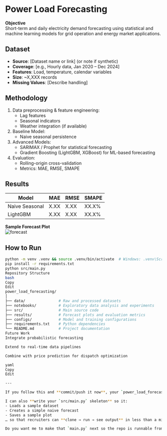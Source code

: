 # Power Load Forecasting

**Objective**  
Short-term and daily electricity demand forecasting using statistical and machine learning models for grid operation and energy market applications.

## Dataset
- **Source**: [Dataset name or link] (or note if synthetic)
- **Coverage**: [e.g., Hourly data, Jan 2020 – Dec 2024]
- **Features**: Load, temperature, calendar variables
- **Size**: ~X,XXX records
- **Missing Values**: [Describe handling]

## Methodology
1. Data preprocessing & feature engineering:
   - Lag features
   - Seasonal indicators
   - Weather integration (if available)
2. Baseline Model:
   - Naive seasonal persistence
3. Advanced Models:
   - SARIMAX / Prophet for statistical forecasting
   - Gradient Boosting (LightGBM, XGBoost) for ML-based forecasting
4. Evaluation:
   - Rolling-origin cross-validation
   - Metrics: MAE, RMSE, SMAPE

## Results
| Model            | MAE   | RMSE  | SMAPE  |
|------------------|-------|-------|--------|
| Naive Seasonal   | X.XX  | X.XX  | XX.X%  |
| LightGBM         | X.XX  | X.XX  | XX.X%  |

**Sample Forecast Plot**  
![forecast](results/sample_forecast.png)

## How to Run
```bash
python -m venv .venv && source .venv/bin/activate  # Windows: .venv\Scripts\activate
pip install -r requirements.txt
python src/main.py
Repository Structure
bash
Copy
Edit
power_load_forecasting/
│
├── data/               # Raw and processed datasets
├── notebooks/          # Exploratory data analysis and experiments
├── src/                # Main source code
├── results/            # Forecast plots and evaluation metrics
├── configs/            # Model and training configurations
├── requirements.txt    # Python dependencies
└── README.md           # Project documentation
Future Work
Integrate probabilistic forecasting

Extend to real-time data pipelines

Combine with price prediction for dispatch optimization

yaml
Copy
Edit

---

If you follow this and **commit/push it now**, your `power_load_forecasting` repo will already look like a professional, finished project skeleton — even before the actual models are added.  

I can also **write your `src/main.py` skeleton** so it:
- Loads a sample dataset
- Creates a simple naive forecast
- Saves a sample plot  
… so that recruiters can **clone → run → see output** in less than a minute.  

Do you want me to make that `main.py` next so the repo is runnable from day one?